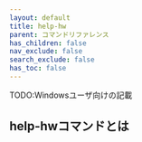 ```yaml
---
layout: default
title: help-hw
parent: コマンドリファレンス
has_children: false
nav_exclude: false
search_exclude: false
has_toc: false
---
```


TODO:Windowsユーザ向けの記載

## help-hwコマンドとは
